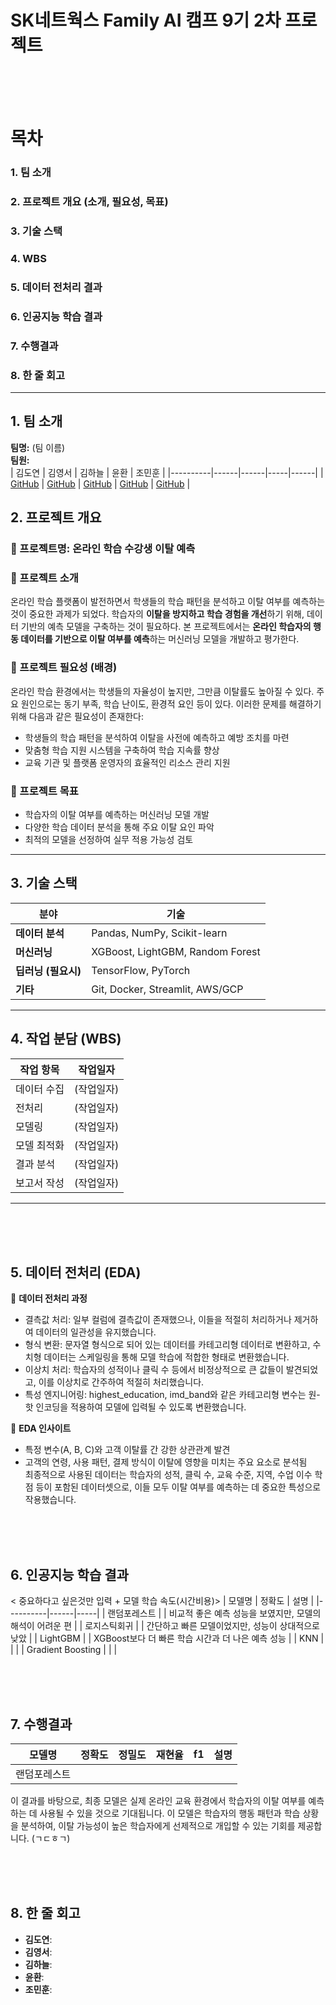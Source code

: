 # SK네트웍스 Family AI 캠프 9기 2차 프로젝트  

<br><br><br>

# 목차
### 1. 팀 소개
### 2. 프로젝트 개요 (소개, 필요성, 목표)
### 3. 기술 스택
### 4. WBS
### 5. 데이터 전처리 결과
### 6. 인공지능 학습 결과
### 7. 수행결과
### 8. 한 줄 회고


---


## 1. 팀 소개  
**팀명:** (팀 이름)  
**팀원:**  
| 김도연 | 김영서 | 김하늘 | 윤환 | 조민훈 |
|----------|------|------|-----|------|
| [GitHub](https://github.com/doyeon158) | [GitHub](https://github.com/youngseo98) | [GitHub](https://github.com/nini12091) | [GitHub](https://github.com/MNYH)  | [GitHub](https://github.com/alche22) |



## 2. 프로젝트 개요  
### 📌 프로젝트명: 온라인 학습 수강생 이탈 예측  

### 📌 프로젝트 소개  

온라인 학습 플랫폼이 발전하면서 학생들의 학습 패턴을 분석하고 이탈 여부를 예측하는 것이 중요한 과제가 되었다. 학습자의 **이탈을 방지하고 학습 경험을 개선**하기 위해, 데이터 기반의 예측 모델을 구축하는 것이 필요하다. 본 프로젝트에서는 **온라인 학습자의 행동 데이터를 기반으로 이탈 여부를 예측**하는 머신러닝 모델을 개발하고 평가한다.

### 📌 프로젝트 필요성 (배경)  
온라인 학습 환경에서는 학생들의 자율성이 높지만, 그만큼 이탈률도 높아질 수 있다. 주요 원인으로는 동기 부족, 학습 난이도, 환경적 요인 등이 있다. 이러한 문제를 해결하기 위해 다음과 같은 필요성이 존재한다:

- 학생들의 학습 패턴을 분석하여 이탈을 사전에 예측하고 예방 조치를 마련
- 맞춤형 학습 지원 시스템을 구축하여 학습 지속률 향상
- 교육 기관 및 플랫폼 운영자의 효율적인 리소스 관리 지원

### 📌 프로젝트 목표  
- 학습자의 이탈 여부를 예측하는 머신러닝 모델 개발
- 다양한 학습 데이터 분석을 통해 주요 이탈 요인 파악
- 최적의 모델을 선정하여 실무 적용 가능성 검토

---

## 3. 기술 스택  
| 분야 | 기술 |
|------|------|
| **데이터 분석** | Pandas, NumPy, Scikit-learn |
| **머신러닝** | XGBoost, LightGBM, Random Forest |
| **딥러닝 (필요시)** | TensorFlow, PyTorch |
| **기타** | Git, Docker, Streamlit, AWS/GCP |

---

## 4. 작업 분담 (WBS)  
| 작업 항목 | 작업일자 |
|----------|------|
| 데이터 수집 | (작업일자) |
| 전처리 | (작업일자) |
| 모델링 | (작업일자) |
| 모델 최적화 | (작업일자) |
| 결과 분석 | (작업일자) |
| 보고서 작성 | (작업일자) |

---
<br><br><br>

## 5. 데이터 전처리 (EDA)

📌 **데이터 전처리 과정**  
- 결측값 처리: 일부 컬럼에 결측값이 존재했으나, 이들을 적절히 처리하거나 제거하여 데이터의 일관성을 유지했습니다.
- 형식 변환: 문자열 형식으로 되어 있는 데이터를 카테고리형 데이터로 변환하고, 수치형 데이터는 스케일링을 통해 모델 학습에 적합한 형태로 변환했습니다.
- 이상치 처리: 학습자의 성적이나 클릭 수 등에서 비정상적으로 큰 값들이 발견되었고, 이를 이상치로 간주하여 적절히 처리했습니다.
- 특성 엔지니어링: highest_education, imd_band와 같은 카테고리형 변수는 원-핫 인코딩을 적용하여 모델에 입력될 수 있도록 변환했습니다.

📌 **EDA 인사이트**  
- 특정 변수(A, B, C)와 고객 이탈률 간 강한 상관관계 발견  
- 고객의 연령, 사용 패턴, 결제 방식이 이탈에 영향을 미치는 주요 요소로 분석됨  
최종적으로 사용된 데이터는 학습자의 성적, 클릭 수, 교육 수준, 지역, 수업 이수 학점 등이 포함된 데이터셋으로, 이들 모두 이탈 여부를 예측하는 데 중요한 특성으로 작용했습니다.

<br><br><br>

## 6. 인공지능 학습 결과
< 중요하다고 싶은것만 입력 + 모델 학습 속도(시간비용)>
| 모델명 | 정확도 | 설명 |
|----------|------|-----|
| 랜덤포레스트 |  | 비교적 좋은 예측 성능을 보였지만, 모델의 해석이 어려운 편 |
| 로지스틱회귀 |  | 간단하고 빠른 모델이었지만, 성능이 상대적으로 낮았 |
| LightGBM |  | XGBoost보다 더 빠른 학습 시간과 더 나은 예측 성능 |
| KNN |  |  |
| Gradient Boosting |  |  |

<br><br><br>

## 7. 수행결과

| 모델명 | 정확도 | 정밀도 | 재현율 | f1 | 설명 |
|----------|------|------|-----|------|------|
| 랜덤포레스트 |  |  |   |  | |

이 결과를 바탕으로, 최종 모델은 실제 온라인 교육 환경에서 학습자의 이탈 여부를 예측하는 데 사용될 수 있을 것으로 기대됩니다. 이 모델은 학습자의 행동 패턴과 학습 상황을 분석하여, 이탈 가능성이 높은 학습자에게 선제적으로 개입할 수 있는 기회를 제공합니다.
(ㄱㄷㅎㄱ)

<br><br><br>

## 8. 한 줄 회고
- **김도연**: 
- **김영서**: 
- **김하늘**: 
- **윤환**: 
- **조민훈**: 
